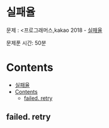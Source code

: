 
# 실패율

문제 : <프로그래머스,kakao 2018 - [실패율](https://programmers.co.kr/learn/courses/30/lessons/42889) <br/>

문제푼 시간: 50분

# Contents

- [실패율](#%ec%8b%a4%ed%8c%a8%ec%9c%a8)
- [Contents](#contents)
  - [failed. retry](#failed-retry)

## failed. retry